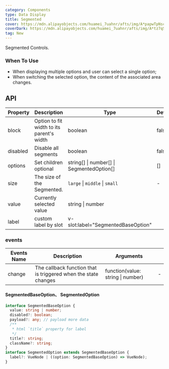 ```yaml
---
category: Components
type: Data Display
title: Segmented
cover: https://mdn.alipayobjects.com/huamei_7uahnr/afts/img/A*papwTpNscPIAAAAAAAAAAAAADrJ8AQ/original
coverDark: https://mdn.alipayobjects.com/huamei_7uahnr/afts/img/A*tz7qSaWpi1kAAAAAAAAAAAAADrJ8AQ/original
tag: New
---
```


Segmented Controls.

### When To Use

- When displaying multiple options and user can select a single option;
- When switching the selected option, the content of the associated area changes.

## API

| Property | Description | Type | Default | Version |
| --- | --- | --- | --- | --- |
| block | Option to fit width to its parent\'s width | boolean | false |  |
| disabled | Disable all segments | boolean | false |  |
| options | Set children optional | string[] \| number[] \| SegmentedOption[] | [] |  |
| size | The size of the Segmented. | `large` \| `middle` \| `small` | - |  |
| value | Currently selected value | string \| number |  |  |
| label | custom label by slot | v-slot:label="SegmentedBaseOption" |  |  |

### events

| Events Name | Description | Arguments |  |
| --- | --- | --- | --- |
| change | The callback function that is triggered when the state changes | function(value: string \| number) | - |

#### SegmentedBaseOption、 SegmentedOption

```ts
interface SegmentedBaseOption {
  value: string | number;
  disabled?: boolean;
  payload?: any; // payload more data
  /**
   * html `title` property for label
   */
  title?: string;
  className?: string;
}
interface SegmentedOption extends SegmentedBaseOption {
  label?: VueNode | ((option: SegmentedBaseOption) => VueNode);
}
```
